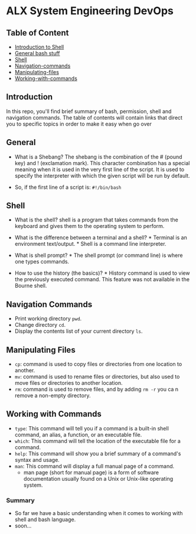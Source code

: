 # ALX System Engineering DevOps

## Table of Content
- [Introduction to Shell](#introduction-to-shell--)
- [General bash stuff](#general-bash--)
- [Shell](#shell--)
- [Navigation-commands](#navigation-commands--)
- [Manipulating-files](#manipulating-files--)
- [Working-with-commands](#working-with-commands--)
  
## Introduction
  In this repo, you'll find brief summary of bash, permission,  shell and navigation commands.
  The table of contents will contain links that direct you to specific topics in order to make it easy when go over
  
## General 
  - What is a Shebang?
   The shebang is the combination of the # (pound key) and ! (exclamation mark). This character combination has a special meaning when it is used in the very first line of the script. It is used to specify the interpreter with which the given script will be run by default.
   * So, if the first line of a script is:
    `#!/bin/bash`

## Shell
   - What is the shell?
     shell is a program that takes commands from the keyboard and gives them to the operating system to perform.
   
   - What is the difference between a terminal and a shell?
    * Terminal is an environment text/output.
    * Shell is a command line interpreter.
   
   - What is shell prompt?
    * The shell prompt (or command line) is where one types commands. 
    
   - How to use the history (the basics)?
    * History command is used to view the previously executed command. This feature was not available in the Bourne shell.  
## Navigation Commands 
   * Print working directory `pwd`.
   * Change directory `cd`.
   * Display the contents list of your current directory `ls`.

## Manipulating Files
   * `cp`: command is used to copy files or directories from one location to another.
   * `mv`: command is used to rename files or directories, but also used to move files or directories to another location.
   * `rm`: command is used to remove files, and by adding `rm -r` you ca n remove a non-empty directory.

## Working with Commands
   * `type`: This command will tell you if a command is a built-in shell command, an alias, a function, or an executable file. 
   * `which`: This command will tell the location of the executable file for a command.
   * `help`: This command will show you a brief summary of a command's syntax and usage.
   * `man`: This command will display a full manual page of a command.
     - man page (short for manual page) is a form of software documentation usually found on a Unix or Unix-like operating system. 
### Summary 
  - So far we have a basic understanding when it comes to working with shell and bash language.
  - soon...
